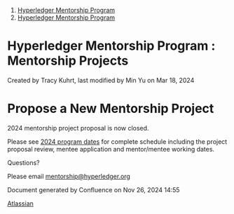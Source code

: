 1. [Hyperledger Mentorship Program](index.html)
2. [Hyperledger Mentorship Program](Hyperledger-Mentorship-Program_21954571.html)

# Hyperledger Mentorship Program : Mentorship Projects

Created by Tracy Kuhrt, last modified by Min Yu on Mar 18, 2024

# **Propose a New Mentorship Project**

2024 mentorship project proposal is now closed.

Please see [2024 program dates](https://lf-hyperledger.atlassian.net/wiki/display/INTERN/#HyperledgerMentorshipProgram-2024ProgramDates*) for complete schedule including the project proposal review, mentee application and mentor/mentee working dates.

Questions?

Please email [mentorship@hyperledger.org](mailto:mentorship@hyperledger.org)

Document generated by Confluence on Nov 26, 2024 14:55

[Atlassian](http://www.atlassian.com/)
